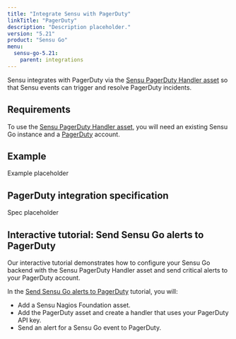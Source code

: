 ```yaml
---
title: "Integrate Sensu with PagerDuty"
linkTitle: "PagerDuty"
description: "Description placeholder."
version: "5.21"
product: "Sensu Go"
menu:
  sensu-go-5.21:
    parent: integrations
---
```


Sensu integrates with PagerDuty via the [Sensu PagerDuty Handler asset][1] so that Sensu events can trigger and resolve PagerDuty incidents.

## Requirements

To use the [Sensu PagerDuty Handler asset][1], you will need an existing Sensu Go instance and a [PagerDuty][3] account.

## Example

Example placeholder

## PagerDuty integration specification

Spec placeholder

## Interactive tutorial: Send Sensu Go alerts to PagerDuty

Our interactive tutorial demonstrates how to configure your Sensu Go backend with the Sensu PagerDuty Handler asset and send critical alerts to your PagerDuty account.

In the [Send Sensu Go alerts to PagerDuty][2] tutorial, you will:

- Add a Sensu Nagios Foundation asset.
- Add the PagerDuty asset and create a handler that uses your PagerDuty API key.
- Send an alert for a Sensu Go event to PagerDuty.


[1]: https://bonsai.sensu.io/assets/sensu/sensu-pagerduty-handler
[2]: https://docs.sensu.io/sensu-go/latest/learn/sensu-pagerduty
[3]: https://www.pagerduty.com/
